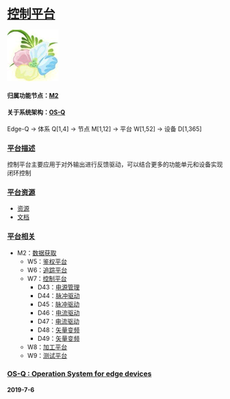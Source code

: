 ﻿# [控制平台](https://github.com/OS-Q/W7) 
[![sites](OS-Q/OS-Q.png)](http://www.OS-Q.com)
#### 归属功能节点：[M2](https://github.com/OS-Q/M2)
#### 关于系统架构：[OS-Q](https://github.com/OS-Q/OS-Q)

Edge-Q -> 体系 Q[1,4] -> 节点 M[1,12] -> 平台 W[1,52] -> 设备 D[1,365]

### [平台描述](https://github.com/OS-Q/W7/wiki) 

控制平台主要应用于对外输出进行反馈驱动，可以结合更多的功能单元和设备实现闭环控制

### [平台资源](https://github.com/OS-Q/W7) 

* [资源](src/)
* [文档](docs/)

### [平台相关](https://github.com/OS-Q)

* M2：[数据获取](https://github.com/OS-Q/M2)
    * W5：[鉴权平台](https://github.com/OS-Q/W5)
    * W6：[追踪平台](https://github.com/OS-Q/W6)
    * W7：[控制平台](https://github.com/OS-Q/W7)
        * D43：[电源管理](https://github.com/OS-Q/D43)
        * D44：[脉冲驱动](https://github.com/OS-Q/D44)
        * D45：[脉冲驱动](https://github.com/OS-Q/D45)
        * D46：[电流驱动](https://github.com/OS-Q/D46)
        * D47：[电流驱动](https://github.com/OS-Q/D47)
        * D48：[矢量变频](https://github.com/OS-Q/D48)
        * D49：[矢量变频](https://github.com/OS-Q/D49)
    * W8：[加工平台](https://github.com/OS-Q/W8)
    * W9：[测试平台](https://github.com/OS-Q/W9)

### [OS-Q : Operation System for edge devices](http://www.OS-Q.com/Edge/W7)
####  2019-7-6
